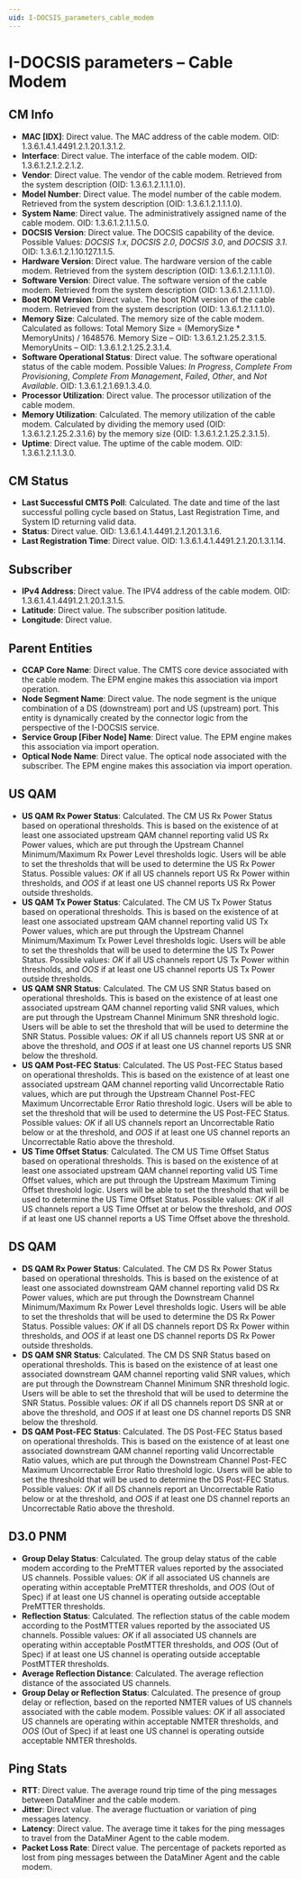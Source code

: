```yaml
---
uid: I-DOCSIS_parameters_cable_modem
---
```


# I-DOCSIS parameters – Cable Modem

## CM Info

- **MAC \[IDX]**: Direct value. The MAC address of the cable modem. OID: 1.3.6.1.4.1.4491.2.1.20.1.3.1.2.
- **Interface**: Direct value. The interface of the cable modem. OID: 1.3.6.1.2.1.2.2.1.2.
- **Vendor**: Direct value. The vendor of the cable modem. Retrieved from the system description (OID: 1.3.6.1.2.1.1.1.0).
- **Model Number**: Direct value. The model number of the cable modem. Retrieved from the system description (OID: 1.3.6.1.2.1.1.1.0).
- **System Name**: Direct value. The administratively assigned name of the cable modem. OID: 1.3.6.1.2.1.1.5.0.
- **DOCSIS Version**: Direct value. The DOCSIS capability of the device. Possible Values: *DOCSIS 1.x*, *DOCSIS 2.0*, *DOCSIS 3.0*, and *DOCSIS 3.1*. OID: 1.3.6.1.2.1.10.127.1.1.5.
- **Hardware Version**: Direct value. The hardware version of the cable modem. Retrieved from the system description (OID: 1.3.6.1.2.1.1.1.0).
- **Software Version**: Direct value. The software version of the cable modem. Retrieved from the system description (OID: 1.3.6.1.2.1.1.1.0).
- **Boot ROM Version**: Direct value. The boot ROM version of the cable modem. Retrieved from the system description (OID: 1.3.6.1.2.1.1.1.0).
- **Memory Size**: Calculated. The memory size of the cable modem. Calculated as follows: Total Memory Size = (MemorySize * MemoryUnits) / 1648576. Memory Size – OID: 1.3.6.1.2.1.25.2.3.1.5. MemoryUnits – OID: 1.3.6.1.2.1.25.2.3.1.4.
- **Software Operational Status**: Direct value. The software operational status of the cable modem. Possible Values: *In Progress*, *Complete From Provisioning*, *Complete From Management*, *Failed*, *Other*, and *Not Available*. OID: 1.3.6.1.2.1.69.1.3.4.0.
- **Processor Utilization**: Direct value. The processor utilization of the cable modem.
- **Memory Utilization**: Calculated. The memory utilization of the cable modem. Calculated by dividing the memory used (OID: 1.3.6.1.2.1.25.2.3.1.6) by the memory size (OID: 1.3.6.1.2.1.25.2.3.1.5).
- **Uptime**: Direct value. The uptime of the cable modem. OID: 1.3.6.1.2.1.1.3.0.

## CM Status

- **Last Successful CMTS Poll**: Calculated. The date and time of the last successful polling cycle based on Status, Last Registration Time, and System ID returning valid data.
- **Status**: Direct value. OID: 1.3.6.1.4.1.4491.2.1.20.1.3.1.6.
- **Last Registration Time**: Direct value. OID: 1.3.6.1.4.1.4491.2.1.20.1.3.1.14.

## Subscriber

- **IPv4 Address**: Direct value. The IPV4 address of the cable modem. OID: 1.3.6.1.4.1.4491.2.1.20.1.3.1.5.
- **Latitude**: Direct value. The subscriber position latitude.
- **Longitude**: Direct value.

## Parent Entities

- **CCAP Core Name**: Direct value. The CMTS core device associated with the cable modem. The EPM engine makes this association via import operation.
- **Node Segment Name**: Direct value. The node segment is the unique combination of a DS (downstream) port and US (upstream) port. This entity is dynamically created by the connector logic from the perspective of the I-DOCSIS service.
- **Service Group \[Fiber Node] Name**: Direct value. The EPM engine makes this association via import operation.
- **Optical Node Name**: Direct value. The optical node associated with the subscriber. The EPM engine makes this association via import operation.

## US QAM

- **US QAM Rx Power Status**: Calculated. The CM US Rx Power Status based on operational thresholds. This is based on the existence of at least one associated upstream QAM channel reporting valid US Rx Power values, which are put through the Upstream Channel Minimum/Maximum Rx Power Level thresholds logic. Users will be able to set the thresholds that will be used to determine the US Rx Power Status. Possible values: *OK* if all US channels report US Rx Power within thresholds, and *OOS* if at least one US channel reports US Rx Power outside thresholds.
- **US QAM Tx Power Status**: Calculated. The CM US Tx Power Status based on operational thresholds. This is based on the existence of at least one associated upstream QAM channel reporting valid US Tx Power values, which are put through the Upstream Channel Minimum/Maximum Tx Power Level thresholds logic. Users will be able to set the thresholds that will be used to determine the US Tx Power Status. Possible values: *OK* if all US channels report US Tx Power within thresholds, and *OOS* if at least one US channel reports US Tx Power outside thresholds.
- **US QAM SNR Status**: Calculated. The CM US SNR Status based on operational thresholds. This is based on the existence of at least one associated upstream QAM channel reporting valid SNR values, which are put through the Upstream Channel Minimum SNR threshold logic. Users will be able to set the threshold that will be used to determine the SNR Status. Possible values: *OK* if all US channels report US SNR at or above the threshold, and *OOS* if at least one US channel reports US SNR below the threshold.
- **US QAM Post-FEC Status**: Calculated. The US Post-FEC Status based on operational thresholds. This is based on the existence of at least one associated upstream QAM channel reporting valid Uncorrectable Ratio values, which are put through the Upstream Channel Post-FEC Maximum Uncorrectable Error Ratio threshold logic. Users will be able to set the threshold that will be used to determine the US Post-FEC Status. Possible values: *OK* if all US channels report an Uncorrectable Ratio below or at the threshold, and *OOS* if at least one US channel reports an Uncorrectable Ratio above the threshold.
- **US Time Offset Status**: Calculated. The CM US Time Offset Status based on operational thresholds. This is based on the existence of at least one associated upstream QAM channel reporting valid US Time Offset values, which are put through the Upstream Maximum Timing Offset threshold logic. Users will be able to set the threshold that will be used to determine the US Time Offset Status. Possible values: *OK* if all US channels report a US Time Offset at or below the threshold, and *OOS* if at least one US channel reports a US Time Offset above the threshold.

## DS QAM

- **DS QAM Rx Power Status**: Calculated. The CM DS Rx Power Status based on operational thresholds. This is based on the existence of at least one associated downstream QAM channel reporting valid DS Rx Power values, which are put through the Downstream Channel Minimum/Maximum Rx Power Level thresholds logic. Users will be able to set the thresholds that will be used to determine the DS Rx Power Status. Possible values: *OK* if all DS channels report DS Rx Power within thresholds, and *OOS* if at least one DS channel reports DS Rx Power outside thresholds.
- **DS QAM SNR Status**: Calculated. The CM DS SNR Status based on operational thresholds. This is based on the existence of at least one associated downstream QAM channel reporting valid SNR values, which are put through the Downstream Channel Minimum SNR threshold logic. Users will be able to set the threshold that will be used to determine the SNR Status. Possible values: *OK* if all DS channels report DS SNR at or above the threshold, and *OOS* if at least one DS channel reports DS SNR below the threshold.
- **DS QAM Post-FEC Status**: Calculated. The DS Post-FEC Status based on operational thresholds. This is based on the existence of at least one associated downstream QAM channel reporting valid Uncorrectable Ratio values, which are put through the Downstream Channel Post-FEC Maximum Uncorrectable Error Ratio threshold logic. Users will be able to set the threshold that will be used to determine the DS Post-FEC Status. Possible values: *OK* if all DS channels report an Uncorrectable Ratio below or at the threshold, and *OOS* if at least one DS channel reports an Uncorrectable Ratio above the threshold.

## D3.0 PNM

- **Group Delay Status**: Calculated. The group delay status of the cable modem according to the PreMTTER values reported by the associated US channels. Possible values: *OK* if all associated US channels are operating within acceptable PreMTTER thresholds, and *OOS* (Out of Spec) if at least one US channel is operating outside acceptable PreMTTER thresholds.
- **Reflection Status**: Calculated. The reflection status of the cable modem according to the PostMTTER values reported by the associated US channels. Possible values: *OK* if all associated US channels are operating within acceptable PostMTTER thresholds, and *OOS* (Out of Spec) if at least one US channel is operating outside acceptable PostMTTER thresholds.
- **Average Reflection Distance**: Calculated. The average reflection distance of the associated US channels.
- **Group Delay or Reflection Status**: Calculated. The presence of group delay or reflection, based on the reported NMTER values of US channels associated with the cable modem. Possible values: *OK* if all associated US channels are operating within acceptable NMTER thresholds, and *OOS* (Out of Spec) if at least one US channel is operating outside acceptable NMTER thresholds.

## Ping Stats

- **RTT**: Direct value. The average round trip time of the ping messages between DataMiner and the cable modem.
- **Jitter**: Direct value. The average fluctuation or variation of ping messages latency.
- **Latency**: Direct value. The average time it takes for the ping messages to travel from the DataMiner Agent to the cable modem.
- **Packet Loss Rate**: Direct value. The percentage of packets reported as lost from ping messages between the DataMiner Agent and the cable modem.
